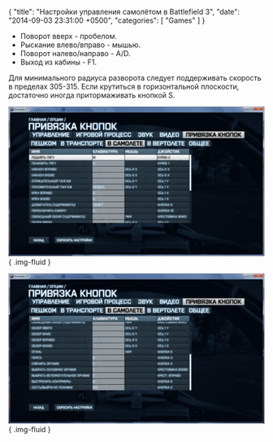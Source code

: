 {
  "title": "Настройки управления самолётом в Battlefield 3",
  "date": "2014-09-03 23:31:00 +0500",
  "categories": [ "Games" ]
}

  * Поворот вверх - пробелом.
  * Рыскание влево/вправо - мышью.
  * Поворот налево/направо - A/D.
  * Выход из кабины - F1.

Для минимального радиуса разворота следует поддерживать скорость в пределах 305-315. Если крутиться в горизонтальной плоскости, достаточно иногда притормаживать кнопкой S.
<!-- more -->

![settings-1](assets/images/posts/2014/09/03/setup-jet-control-in-battlefield-3-1.png){ .img-fluid }

![settings-1](assets/images/posts/2014/09/03/setup-jet-control-in-battlefield-3-2.png){ .img-fluid }
